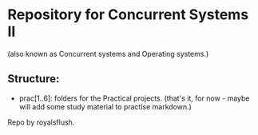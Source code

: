 Repository for Concurrent Systems II
====================================
(also known as Concurrent systems and Operating systems.)

Structure:
---------
* prac[1..6]: folders for the Practical projects.
(that's it, for now - maybe will add some study material to practise markdown.)

Repo by royalsflush.
